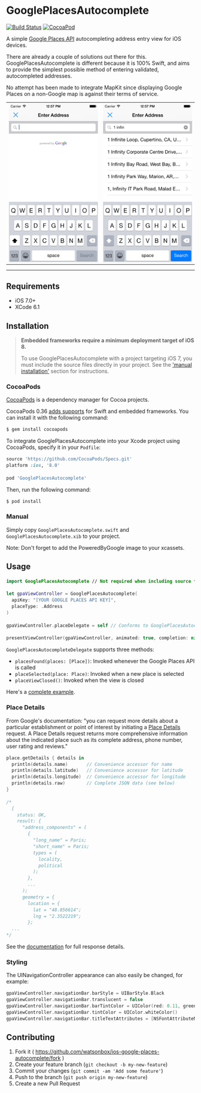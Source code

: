 # GooglePlacesAutocomplete

[![Build Status](http://img.shields.io/travis/watsonbox/ios_google_places_autocomplete.svg?style=flat)](https://travis-ci.org/watsonbox/ios_google_places_autocomplete)
[![CocoaPod](https://img.shields.io/cocoapods/v/GooglePlacesAutocomplete.svg)](http://cocoadocs.org/docsets/GooglePlacesAutocomplete/)

A simple [Google Places API](https://developers.google.com/places/documentation/autocomplete) autocompleting address entry view for iOS devices.

There are already a couple of solutions out there for this. GooglePlacesAutocomplete is different because it is 100% Swift, and aims to provide the simplest possible method of entering validated, autocompleted addresses.

No attempt has been made to integrate MapKit since displaying Google Places on a non-Google map is against their terms of service.

<table width="100%">
  <tr>
    <td align="left"><img src="Screenshots/view.png"/></td>
    <td align="right"><img src="Screenshots/search.png"/></td>
  </td>
</table>

----------


## Requirements

- iOS 7.0+
- XCode 6.1


## Installation

> **Embedded frameworks require a minimum deployment target of iOS 8.**
>
> To use GooglePlacesAutocomplete with a project targeting iOS 7, you must include the source files directly in your project. See the ['manual installation'](#manual) section for instructions.

### CocoaPods

[CocoaPods](http://cocoapods.org) is a dependency manager for Cocoa projects.

CocoaPods 0.36 [adds supports](http://blog.cocoapods.org/CocoaPods-0.36/) for Swift and embedded frameworks. You can install it with the following command:

```bash
$ gem install cocoapods
```

To integrate GooglePlacesAutocomplete into your Xcode project using CocoaPods, specify it in your `Podfile`:

```ruby
source 'https://github.com/CocoaPods/Specs.git'
platform :ios, '8.0'

pod 'GooglePlacesAutocomplete'
```

Then, run the following command:

```bash
$ pod install
```

### Manual

Simply copy `GooglePlacesAutocomplete.swift` and `GooglePlacesAutocomplete.xib` to your project.

Note: Don't forget to add the PoweredByGoogle image to your xcassets.


## Usage

```swift
import GooglePlacesAutocomplete // Not required when including source files directly in project

let gpaViewController = GooglePlacesAutocomplete(
  apiKey: "[YOUR GOOGLE PLACES API KEY]",
  placeType: .Address
)

gpaViewController.placeDelegate = self // Conforms to GooglePlacesAutocompleteDelegate

presentViewController(gpaViewController, animated: true, completion: nil)
```

`GooglePlacesAutocompleteDelegate` supports three methods:

- `placesFound(places: [Place])`: Invoked whenever the Google Places API is called
- `placeSelected(place: Place)`: Invoked when a new place is selected
- `placeViewClosed()`: Invoked when the view is closed

Here's a [complete example](https://github.com/watsonbox/ios_google_places_autocomplete/blob/master/GooglePlacesAutocompleteExample/GooglePlacesAutocompleteExample/ViewController.swift).

### Place Details

From Google's documentation: "you can request more details about a particular establishment or point of interest by initiating a [Place Details](https://developers.google.com/places/webservice/details) request. A Place Details request returns more comprehensive information about the indicated place such as its complete address, phone number, user rating and reviews."

```swift
place.getDetails { details in
  println(details.name)       // Convenience accessor for name
  println(details.latitude)   // Convenience accessor for latitude
  println(details.longitude)  // Convenience accessor for longitude
  println(details.raw)        // Complete JSON data (see below)
}

/*
  [
    status: OK,
    result: {
      "address_components" = (
        {
          "long_name" = Paris;
          "short_name" = Paris;
          types = (
            locality,
            political
          );
        },
        ...
      );
      geometry = {
        location = {
          lat = "48.856614";
          lng = "2.3522219";
        };
  ...
*/
```

See the [documentation](https://developers.google.com/places/webservice/details#PlaceDetailsResponses) for full response details.

### Styling

The UINavigationController appearance can also easily be changed, for example:

```swift
gpaViewController.navigationBar.barStyle = UIBarStyle.Black
gpaViewController.navigationBar.translucent = false
gpaViewController.navigationBar.barTintColor = UIColor(red: 0.11, green: 0.27, blue: 0.53, alpha: 1.0)
gpaViewController.navigationBar.tintColor = UIColor.whiteColor()
gpaViewController.navigationBar.titleTextAttributes = [NSFontAttributeName: UIFont(name: "Zapfino", size: 16.0)!]
```

## Contributing

1. Fork it ( https://github.com/watsonbox/ios-google-places-autocomplete/fork )
2. Create your feature branch (`git checkout -b my-new-feature`)
3. Commit your changes (`git commit -am 'Add some feature'`)
4. Push to the branch (`git push origin my-new-feature`)
5. Create a new Pull Request
